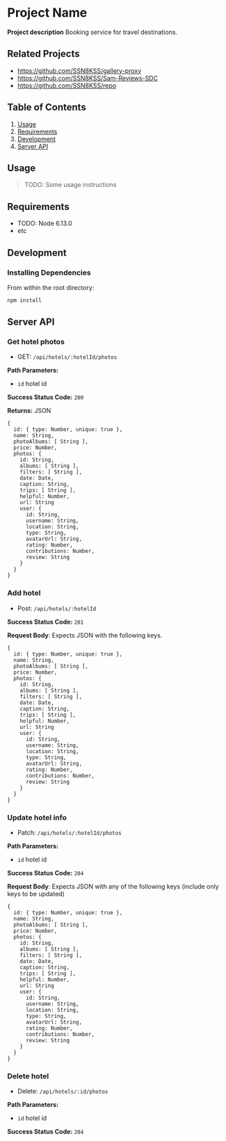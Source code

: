 # Project Name

**Project description**
  Booking service for travel destinations.

## Related Projects

  - https://github.com/SSN8KSS/gallery-proxy
  - https://github.com/SSN8KSS/Sam-Reviews-SDC
  - https://github.com/SSN8KSS/repo

## Table of Contents

1. [Usage](#Usage)
2. [Requirements](#requirements)
3. [Development](#development)
4. [Server API](#Server)

## Usage

> TODO: Some usage instructions

## Requirements

- TODO: Node 6.13.0
- etc

## Development

### Installing Dependencies

From within the root directory:

```sh
npm install
```



## Server API

### Get hotel photos
  * GET: `/api/hotels/:hotelId/photos`

**Path Parameters:**
  * `id` hotel id

**Success Status Code:** `200`

**Returns:** JSON

```
{
  id: { type: Number, unique: true },
  name: String,
  photoAlbums: [ String ],
  price: Number,
  photos: {
    id: String,
    albums: [ String ],
    filters: [ String ],
    date: Date,
    caption: String,
    trips: [ String ],
    helpful: Number,
    url: String
    user: {
      id: String,
      username: String,
      location: String,
      type: String,
      avatarUrl: String,
      rating: Number,
      contributions: Number,
      review: String
    }
  }
}
```

### Add hotel
  * Post: `/api/hotels/:hotelId`

**Success Status Code:** `201`

**Request Body**: Expects JSON with the following keys.

```
{
  id: { type: Number, unique: true },
  name: String,
  photoAlbums: [ String ],
  price: Number,
  photos: {
    id: String,
    albums: [ String ],
    filters: [ String ],
    date: Date,
    caption: String,
    trips: [ String ],
    helpful: Number,
    url: String
    user: {
      id: String,
      username: String,
      location: String,
      type: String,
      avatarUrl: String,
      rating: Number,
      contributions: Number,
      review: String
    }
  }
}
```


### Update hotel info
  * Patch: `/api/hotels/:hotelId/photos`

**Path Parameters:**
  * `id` hotel id

**Success Status Code:** `204`

**Request Body**: Expects JSON with any of the following keys (include only keys to be updated)

```
{
  id: { type: Number, unique: true },
  name: String,
  photoAlbums: [ String ],
  price: Number,
  photos: {
    id: String,
    albums: [ String ],
    filters: [ String ],
    date: Date,
    caption: String,
    trips: [ String ],
    helpful: Number,
    url: String
    user: {
      id: String,
      username: String,
      location: String,
      type: String,
      avatarUrl: String,
      rating: Number,
      contributions: Number,
      review: String
    }
  }
}
```

### Delete hotel
  * Delete: `/api/hotels/:id/photos`

**Path Parameters:**
  * `id` hotel id

**Success Status Code:** `204`
